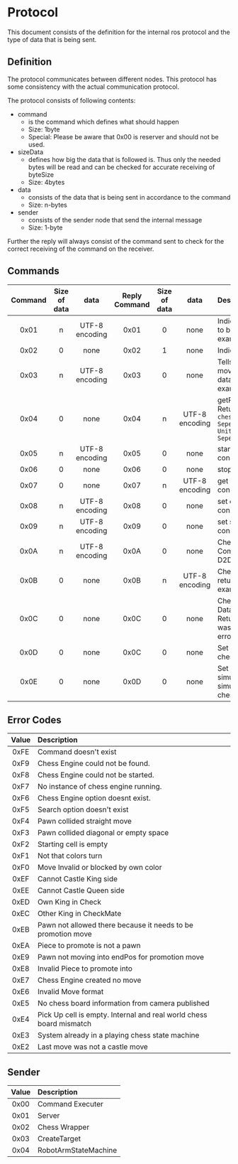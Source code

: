 <!---
 @(#) Protocol Document 0.1 2023/03/17
 
 Copyright (c) Omar Ibrahim
 All rights reserved.
 -->

# Protocol

This document consists of the definition for the internal ros protocol and the type of data that is being sent.

## Definition
The protocol communicates between different nodes.
This protocol has some consistency with the actual communication protocol.



The protocol consists of following contents:
- command
    - is the command which defines what should happen
    - Size: 1byte
    - Special: Please be aware that 0x00 is reserver and should not be used.
- sizeData
    - defines how big the data that is followed is. Thus only the needed bytes will be read and can be checked for accurate receiving of byteSize
    - Size: 4bytes
- data
    - consists of the data that is being sent in accordance to the command
    - Size: n-bytes
- sender
    - consists of the sender node that send the internal message
    - Size: 1-byte

Further the reply will always consist of the command sent to check for the correct receiving of the command on the receiver.


## Commands

|   Command |   Size of data    |   data            |   Reply Command   |   Size of data    |   data            |   Description
|   :-----: |   :----------:    |   :--:            |   :-----------:   |   :----------:    |   :--:            |   :---------
|   0x01    |   n               |   UTF-8 encoding  |   0x01            |   0               |   none            |   Indicates to set a target. Data to be send is <code>ChessMove</code> example: D2D4, A2A4,.....
|   0x02    |   0               |   none            |   0x02            |   1               |   none            |   Indicates to set a clear target.
|   0x03    |   n               |   UTF-8 encoding  |   0x03            |   0               |   none            |   Tells the robot arm to make a movement using the supplied data to be send is <code>ChessMove</code> example: D2D4, A2A4,.....
|   0x04    |   0               |   none            |   0x04            |   n               |   UTF-8 encoding  |   getPossible Chess engines. Return data consists of each <code>chessEngine11F(Ascii Unit Seperator)chessEngine1F(Ascii Unit Seperator)chessEngine....</code>
|   0x05    |   n               |   UTF-8 encoding  |   0x05            |   0               |   none            |   start chess Engine. Data consists of <code>chessEngineName</code>
|   0x06    |   0               |   none            |   0x06            |   0               |   none            |   stop chess Engine.
|   0x07    |   0               |   none            |   0x07            |   n               |   UTF-8 encoding  |   get chess engine options. Data consists of <code>Unknown</code>
|   0x08    |   n               |   UTF-8 encoding  |   0x08            |   0               |   none            |   set chess engine option. Data consists of <code>Unknown</code>
|   0x09    |   n               |   UTF-8 encoding  |   0x09            |   0               |   none            |   set search option. Data consists of <code>Unknown</code>
|   0x0A    |   n               |   UTF-8 encoding  |   0x0A            |   0               |   none            |   Chess Player move send Command <code>ChessMove</code> example: D2D4, A2A4,.....
|   0x0B    |   0               |   none            |   0x0B            |   n               |   UTF-8 encoding  |   Chess Chessengine move return Command <code>ChessMove</code> example: D2D4, A2A4,.....
|   0x0C    |   0               |   none            |   0x0C            |   0               |   none            |   Check if it is a castleMove. Data to send <code>ChessMove</code>. Returns cmdByte if last move was castle move otherwise error 0xE3
|   0x0D    |   0               |   none            |   0x0C            |   0               |   none            |   Set system playing against chess engine without roboter
|   0x0E    |   0               |   none            |   0x0D            |   0               |   none            |   Set system into complete simulation with roboter simulating player and chessEngine




## Error Codes
|   Value   |   Description
|   :---:   |   :----------
|   0xFE    |   Command doesn't exist
|   0xF9    |   Chess Engine could not be found.
|   0xF8    |   Chess Engine could not be started.
|   0xF7    |   No instance of chess engine running.
|   0xF6    |   Chess Engine option doesnt exist.
|   0xF5    |   Search option doesn't exist
|   0xF4    |   Pawn collided straight move
|   0xF3    |   Pawn collided diagonal or empty space
|   0xF2    |   Starting cell is empty
|   0xF1    |   Not that colors turn
|   0xF0    |   Move Invalid or blocked by own color
|   0xEF    |   Cannot Castle King side
|   0xEE    |   Cannot Castle Queen side
|   0xED    |   Own King in Check
|   0xEC    |   Other King in CheckMate
|   0xEB    |   Pawn not allowed there because it needs to be promotion move
|   0xEA    |   Piece to promote is not a pawn
|   0xE9    |   Pawn not moving into endPos for promotion move
|   0xE8    |   Invalid Piece to promote into
|   0xE7    |   Chess Engine created no move
|   0xE6    |   Invalid Move format
|   0xE5    |   No chess board information from camera published
|   0xE4    |   Pick Up cell is empty. Internal and real world chess board mismatch
|   0xE3    |   System already in a playing chess state machine  
|   0xE2    |   Last move was not a castle move

## Sender
|   Value   |   Description
|   :---:   |   :----------
|   0x00    |   Command Executer
|   0x01    |   Server
|   0x02    |   Chess Wrapper
|   0x03    |   CreateTarget
|   0x04    |   RobotArmStateMachine